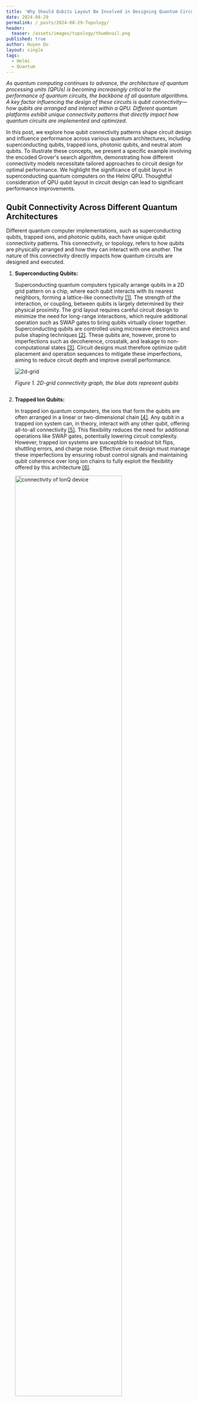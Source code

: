 ```yaml
---
title: 'Why Should Qubits Layout Be Involved in Designing Quantum Circuits?'
date: 2024-08-29
permalink: /_posts/2024-08-29-Topology/
header:
  teaser: /assets/images/topology/thumbnail.png
published: true
author: Huyen Do
layout: single
tags:
  - Helmi
  - Quantum
---
```


*As quantum computing continues to advance, the architecture of quantum processing units (QPUs) is becoming increasingly critical to the performance of quantum circuits, the backbone of all quantum algorithms. A key factor influencing the design of these circuits is qubit connectivity—how qubits are arranged and interact within a QPU. Different quantum platforms exhibit unique connectivity patterns that directly impact how quantum circuits are implemented and optimized.*

In this post, we explore how qubit connectivity patterns shape circuit design and influence performance across various quantum architectures, including superconducting qubits, trapped ions, photonic qubits, and neutral atom qubits. To illustrate these concepts, we present a specific example involving the encoded Grover's search algorithm, demonstrating how different connectivity models necessitate tailored approaches to circuit design for optimal performance. We highlight the significance of qubit layout in superconducting quantum computers on the Helmi QPU. Thoughtful consideration of QPU qubit layout in circuit design can lead to significant performance improvements.

## Qubit Connectivity Across Different Quantum Architectures

Different quantum computer implementations, such as superconducting qubits, trapped ions, and photonic qubits, each have unique qubit connectivity patterns. This connectivity, or topology, refers to how qubits are physically arranged and how they can interact with one another. The nature of this connectivity directly impacts how quantum circuits are designed and executed.

1. **Superconducting Qubits:**

    Superconducting quantum computers typically arrange qubits in a 2D grid pattern on a chip, where each qubit interacts with its nearest neighbors, forming a lattice-like connectivity [[1]](#references). The strength of the interaction, or coupling, between qubits is largely determined by their physical proximity. The grid layout requires careful circuit design to minimize the need for long-range interactions, which require additional operation such as SWAP gates to bring qubits virtually closer together. Superconducting qubits are controlled using microwave electronics and pulse shaping techniques [[2]](#references). These qubits are, however, prone to imperfections such as decoherence, crosstalk, and leakage to non-computational states [[3]](#references). Circuit designs must therefore optimize qubit placement and operation sequences to mitigate these imperfections, aiming to reduce circuit depth and improve overall performance.

    <figure style="display: inline-block; text-align: left; margin: 0; padding: 0;">
        <img src="/assets/images/topology/grid.png" alt="2d-grid" stype="width: 70%">
        <figcaption>
            <p>
                <em> Figure 1. 2D-grid connectivity graph, the blue dots represent qubits </em>
            </p>
        </figcaption>
    </figure>


2. **Trapped Ion Qubits:**

    In trapped ion quantum computers, the ions that form the qubits are often arranged in a linear or two-dimensional chain [[4]](#references). Any qubit in a trapped ion system can, in theory, interact with any other qubit, offering all-to-all connectivity [[5]](#references). This flexibility reduces the need for additional operations like SWAP gates, potentially lowering circuit complexity. However, trapped ion systems are susceptible to readout bit flips, shuttling errors, and charge noise. Effective circuit design must manage these imperfections by ensuring robust control signals and maintaining qubit coherence over long ion chains to fully exploit the flexibility offered by this architecture [[6]](#references).


    <figure style="display: inline-block; text-align: left; margin: 0; padding: 0;">
        <img src="/assets/images/topology/all-to-all.png" alt="connectivity of IonQ device" style="width: 80%;">
        <figcaption>
            <p>
                <em> Figure 2. All-to-all connectivity graph, the blue dots represent qubits </em>
            </p>
        </figcaption>
    </figure>
    

3. **Photonic Qubits:**

    Photonic quantum computers use light particles, photons, as qubits. Unlike other qubit systems, photonic qubits are not confined to a fixed spatial arrangement. Instead, they are typically guided through optical circuits using waveguides or fibers. The connectivity in photonic systems is determined by the design of these optical paths and components, such as beam splitters, waveplates, and phase shifters, which direct and manipulate the photons. This brings the advantages of long-distance quantum communication with excellent coherence time, while challenges such as optical loss, stray photons, and static fabrication defects must be addressed [[7, 8, 9]](#references).

4. **Neutral Atom Qubits:**

    Neutral-atom quantum computers arrange individual atoms, their qubits, in 2D or 3D arrays, that can be dynamically reconfigured [[10]](#references). These atoms are typically manipulated and controlled using focused laser beams, known as optical tweezers, which trap and move the atoms to desired locations within the array. The interactions between qubits are controlled by adjusting the laser fields to induce interactions such as Rydberg states. This flexibility in control is advantageous for optimizing qubit interactions in real-time to meet specific circuit requirements. However, the neutral atom systems are prone to issues such as imperfect readout, qubit re-trapping, and shot-to-shot control variance from atomic motion [[11]](#references).

## Why Qubit Layout Matters in Superconducting Quantum Circuit Design

1. **Optimizing Gate Implementation:**

    The layout of a QPU directly affects how quantum gates, especially multi-qubit gates, are implemented. In superconducting quantum circuit, the qubit layout must be carefully planned to minimize the need for SWAP gates. SWAP gates, necessary for repositioning qubits to interact, increase the circuit depth and introduce additional sources of error. By optimizing the layout to align with the natural connectivity of the qubits,  the number of SWAP operations can be significantly reduced, thus improving the overall fidelity and efficiency of the quantum computation. Even in architectures with more flexible connectivity, such as trapped ions, optimizing the layout can reduce latency and improve gate execution times.

2. **Enhancing Scalability:**

    As quantum computers grow in size and complexity, maintaining efficient and scalable circuit designs becomes increasingly challenging. The qubit layout must support the scaling of the system without a corresponding increase in error rates or operational complexity.

3. **Supporting Quantum Error Correction:**

    Quantum error correction (QEC) is important for achieving fault tolerance in large-scale quantum computers. Effective QEC codes, such as the surface code which has a low error threshold, require specific qubit arrangements, typically a 2D grid with nearest interactions. This layout supports the implementation of stablizer measurement which is used for error detecting and correcting. Therefore, the physical qubit layout be designed to facilitate these measurements while minimizing the additional overhead like SWAP gates. Considering the qubit layout in the circuit design ensures the circuit is well-prepared to implement fault-tolerant operations. 

4. **Beyond Fault Tolerance: The Importance of Topology**

    While fault tolerance has been a major focus in the development of quantum circuits, it is equally important to consider the physical topology of qubits, especially given the current state of quantum technology. In today's Noisy Intermediate-Scale Quantum (NISQ) devices, with limited coherence times and non-negligible noise levels, optimization based on qubit topology can significantly improve circuit performance even before error correction is applied. By carefully designing the qubit topology, researchers can enhance the performance of quantum circuits, maximizing their capability before the implementation of full error correction. This consideration is not just about preparing for future fault-tolerant quantum computers but also about extracting the maximum potential from the quantum systems we have today.

## Experiment: Comparing Circuit Design with Different Layouts

This experiment explores the impact of qubit layout on the performance of two implementations of the encoded Grover's search algorithm. Although both circuits perform the same logical function, that is, they are mathematically equivalent, they differ in their encoding and decoding stages. This results in variations in the analysis stage to match the encoded outcome with the logical input. More details about how this encoded version of Grover's search is implemented can be found [here](https://fiqci.fi/_posts/2024-08-26-Grover-Error-Detecting/).

<div style="text-align: center;">
    <figure style="display: inline-block; text-align: left; margin: 0; padding: 0;">
        <img src="/assets/images/topology/encode_v1.png" alt="encode_v1">
        <figcaption>
            <p>
                <em> <strong>Figure 1. </strong>Circuit 1 encoded with a star-shaped layout. </em>
            </p>
        </figcaption>
    </figure>
</div>

<div style="text-align: center;">
    <figure style="display: inline-block; text-align: left; margin: 0; padding: 0;">
        <img src="/assets/images/topology/encode_v2.png" alt="encode_v2">
        <figcaption>
            <p>
                <em> <strong>Figure 2.</strong> Circuit 2 encoded with a linear chain layout.  </em>
            </p>
        </figcaption>
    </figure>
</div>

<div style="display: flex; justify-content: center; align-items: center; margin: 0; padding: 0;">
    <figure style="margin: 0 20px; text-align: center;">
        <img src="/assets/images/topology/star-shaped.png" alt="Star-shaped topology">
    </figure>
    <figure style="margin: 0 20px; text-align: center;">
        <img src="/assets/images/topology/linear-chain.png" alt="Linear-chain topology">
    </figure>
</div>
<div style="display: flex; justify-content: center; align-items: center; margin: 0; padding: 0;">
    <figcaption style="width: 50%; text-align: center;">
            <p><em>(a)</em></p>
        </figcaption>
        <figcaption style="width: 50%; text-align: center;">
            <p><em>(b)</em></p>
        </figcaption>
</div>
<div style="text-align: center; margin-bottom: 20px">
        <strong>Figure 3.</strong> Different qubit layouts (a) Star-shaped topology; (b) Linear-chain topology.
</div>

Table 1 shows the marked states (inputs) for the Grover's search algorithm and their corresponding outputs for each version of the circuit. The marked state is the state that Grover's algorithm is designed to find, and the outputs shown are the correct measurement outcome on data qubits after running the algorithm.

<head>
    <style>
        table {
            border-collapse: collapse;
            margin: 10px auto;
            text-align: center;
        }
        th, td {
            padding: 8px;
            border: 1px solid black;
        }
    </style>
</head>

<body>
    <table>
        <tr>
            <th colspan="2">Marked State (input)</th>
            <th>00</th>
            <th>01</th>
            <th>10</th>
            <th>11</th>
        </tr>
        <tr>
            <th rowspan="2">Output</th>
            <th>Version 1</th>
            <td>0000</td>
            <td>0011</td>
            <td>0101</td>
            <td>0110</td>
        </tr>
        <tr>
            <th>Version 2</th>
            <td>0000</td>
            <td>0010</td>
            <td>0111</td>
            <td>0101</td>
        </tr>
    </table>

    <div style="text-align: left; margin: 10px;">
        <strong>Table 1. </strong>Oracle marked state with corresponding correct output for the two versions of encoding.
    </div>
</body>

Encoded Version 1 is based on the work by Pokharel and Lidar [[12]](#references), but employs a different encoding method that better matches the layout of Helmi, our 5-qubit QPU. The original circuit is here marked as Encoded Version 2. Both circuits perform the same function, but Circuit 1 aligns better with the star-shaped topology, eliminating the need for SWAP gates when running on Helmi.

### Experiment Result

When these circuits were run on our 5-qubit QPU, Circuit 1 outperformed Circuit 2, demonstrating greater efficiency due to the layout-optimized design. This experiment highlights how even the same logical circuit can yield different results depending on how well the physical qubit layout matches the hardware's connectivity. On average, the 1st version of circuit performs $1.6$ times better than the 2nd version.

<figure style="display: inline-block; text-align: left; margin: 0; padding: 0;">
    <img src="/assets/images/topology/heatmap.png" alt="Results of Grover's search on Helmi">
    <figcaption>
        <p>
            <em> Figure 4: Accuracy for Grover's search algorithm for different oracle marked state on Helmi QPU for both circuit version 1 (left) and version 2 (right) </em>
        </p>
    </figcaption>
</figure>

<figure style="display: inline-block; text-align: left; margin: 0; padding: 0;">
    <img src="/assets/images/topology/bar_graph.png" alt="Results of Grover's search on Helmi">
    <figcaption>
        <p>
            <em> Figure 5: Performance comparison of Circuit 1 and Circuit 2 on Helmi QPU. </em>
        </p>
    </figcaption>
</figure>

## Notebooks

The Jupyter Notebook with the codes used in this post can be found [here](https://github.com/CSCfi/Quantum/blob/main/Grover-Search-on-Helmi/2_version_of_encoding.ipynb).

They can be executed directly on the FiQCI infrastructure.

## Conclusion

Qubit connectivity plays a crucial role in the performance and efficiency of quantum circuits across various quantum computing architectures. By carefully considering and optimizing qubit layout, especially in superconducting quantum computers like our Helmi QPU, we can significantly enhance the execution of quantum algorithms. The example of the encoded Grover's search algorithm demonstrates that tailored circuit design, aligned with the specific connectivity model of a QPU, is essential for achieving optimal performance. This approach highlights the potential of current hardware, demonstrating that even before we reach fault-tolerant devices, thoughtful design can maximize the usability and effectiveness of today's quantum systems. Currently, a few technologies optimize quantum circuits by leveraging topology-aware synthesis, such as TopAs tool [[13]](#references), or by using reinforcement learning to improve the circuit transpiling process [[14]](#references).

## References

1. S. Richer and D. DiVincenzo, "Circuit design implementing longitudinal coupling: A scalable scheme for superconducting qubits," Phys. Rev. B, vol. 93, p. 134501, Apr. 2016. Available: <https://journals.aps.org/prb/abstract/10.1103/PhysRevB.93.134501>

2. J. M. Gambetta, J. M. Chow, and M. Steffen, "Building logical qubits in a superconducting quantum computing system," npj Quantum Information, vol. 3, no. 1, Jan. 2017. [Online]. Available: <http://dx.doi.org/10.1038/s41534-016-0004-0>. DOI: 10.1038/s41534-016-0004-0.

3. Y. Zhao et al., "Realization of an Error-Correcting Surface Code with Superconducting Qubits," Phys. Rev. Lett., vol. 129, p. 030501, Jul. 2022. Available: <https://journals.aps.org/prl/abstract/10.1103/PhysRevLett.129.030501>

4. T. Strohm et al., "Ion-Based Quantum Computing Hardware: Performance and End-User Perspective," arXiv, 2024. [Online]. Available: <https://arxiv.org/abs/2405.11450.>

5. Y. Wan et al., "Ion Transport and Reordering in a 2D Trap Array," Advanced Quantum Technologies, vol. 3, no. 11, May 2020. [Online]. Available: <http://dx.doi.org/10.1002/qute.202000028>. DOI: 10.1002/qute.202000028.

6. A. Bermudez et al., ""Assessing the Progress of Trapped-Ion Processors Towards Fault-Tolerant Quantum Computation," Physical Review X, vol. 7, no. 4, Dec. 2017. [Online]. Available: <http://dx.doi.org/10.1103/PhysRevX.7.041061>. DOI: 10.1103/physrevx.7.041061.

7. C. Vigliar et al., "Error-protected qubits in a silicon photonic chip," Nature Physics, vol. 17, no. 10, pp. 1137–1143, Sep. 2021. [Online]. Available: <http://dx.doi.org/10.1038/s41567-021-01333-w>. DOI: 10.1038/s41567-021-01333-w.

8. J. E. Bourassa and R. N. Alexander et al., "Blueprint for a Scalable Photonic Fault-Tolerant Quantum Computer," Quantum, vol. 5, p. 392, Feb. 2021. [Online]. Available: <http://dx.doi.org/10.22331/q-2021-02-04-392>. DOI: 10.22331/q-2021-02-04-392.

9. J. Mower, N. C. Harris, G. R. Steinbrecher, Y. Lahini, and D. Englund, "High-fidelity quantum state evolution in imperfect photonic integrated circuits," Phys. Rev. A, vol. 92, no. 3, p. 032322, Sep. 2015. [Online]. Available: <https://link.aps.org/doi/10.1103/PhysRevA.92.032322>. DOI: 10.1103/PhysRevA.92.032322.

10. L. Henriet et al., "Quantum computing with neutral atoms," Quantum, vol. 4, p. 327, Sep. 2020. [Online]. Available: <http://dx.doi.org/10.22331/q-2020-09-21-327>. DOI: 10.22331/q-2020-09-21-327.

11. A. Browaeys and T. Lahaye, "Many-body physics with individually controlled Rydberg atoms," Nature Physics, vol. 16, no. 2, pp. 132–142, Jan. 2020. [Online]. Available: <http://dx.doi.org/10.1038/s41567-019-0733-z>. DOI: 10.1038/s41567-019-0733-z.

12. B. Pokharel and D. A. Lidar, "Better-than-classical Grover search via quantum error detection and suppression," npj Quantum Inf., vol. 9, no. 1, Mar. 2023. Available: <https://www.nature.com/articles/s41534-023-00794-6>

13. M. Weiden, J. Kalloor, J. Kubiatowicz, E. Younis, and C. Iancu, "Wide Quantum Circuit Optimization with Topology Aware Synthesis," arXiv preprint arXiv:2206.13645, 2022. Available: <https://arxiv.org/abs/2206.13645.>

14. D. Kremer, V. Villar, H. Paik, I. Duran, I. Faro, and J. Cruz-Benito, "Practical and Efficient Quantum Circuit Synthesis and Transpiling with Reinforcement Learning," arXiv preprint arXiv:2405.13196, 2024. Available: <https://arxiv.org/abs/2405.13196.>
